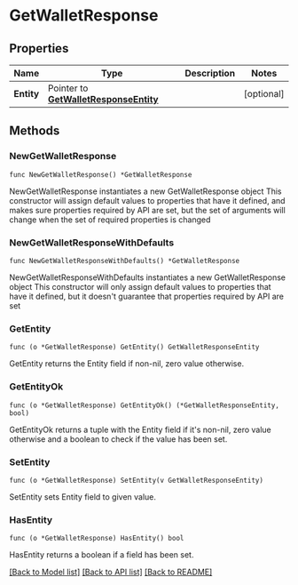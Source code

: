 # GetWalletResponse

## Properties

Name | Type | Description | Notes
------------ | ------------- | ------------- | -------------
**Entity** | Pointer to [**GetWalletResponseEntity**](GetWalletResponseEntity.md) |  | [optional] 

## Methods

### NewGetWalletResponse

`func NewGetWalletResponse() *GetWalletResponse`

NewGetWalletResponse instantiates a new GetWalletResponse object
This constructor will assign default values to properties that have it defined,
and makes sure properties required by API are set, but the set of arguments
will change when the set of required properties is changed

### NewGetWalletResponseWithDefaults

`func NewGetWalletResponseWithDefaults() *GetWalletResponse`

NewGetWalletResponseWithDefaults instantiates a new GetWalletResponse object
This constructor will only assign default values to properties that have it defined,
but it doesn't guarantee that properties required by API are set

### GetEntity

`func (o *GetWalletResponse) GetEntity() GetWalletResponseEntity`

GetEntity returns the Entity field if non-nil, zero value otherwise.

### GetEntityOk

`func (o *GetWalletResponse) GetEntityOk() (*GetWalletResponseEntity, bool)`

GetEntityOk returns a tuple with the Entity field if it's non-nil, zero value otherwise
and a boolean to check if the value has been set.

### SetEntity

`func (o *GetWalletResponse) SetEntity(v GetWalletResponseEntity)`

SetEntity sets Entity field to given value.

### HasEntity

`func (o *GetWalletResponse) HasEntity() bool`

HasEntity returns a boolean if a field has been set.


[[Back to Model list]](../README.md#documentation-for-models) [[Back to API list]](../README.md#documentation-for-api-endpoints) [[Back to README]](../README.md)


